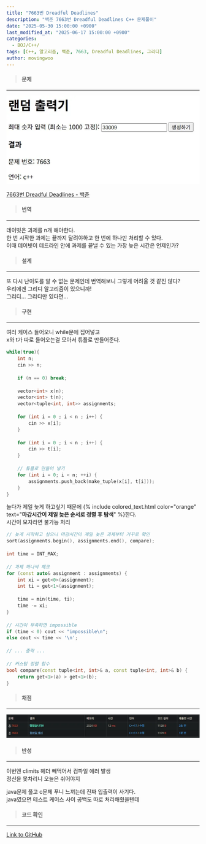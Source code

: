 ```yaml
---
title: "7663번 Dreadful Deadlines"
description: "백준 7663번 Dreadful Deadlines C++ 문제풀이"
date: "2025-05-30 15:00:00 +0900"
last_modified_at: "2025-06-17 15:00:00 +0900"
categories: 
  - BOJ/C++/
tags: [C++, 알고리즘, 백준, 7663, Dreadful Deadlines, 그리디]
author: movingwoo
---
```

> #### 문제  
---  
  
![img01](/assets/images/posts/random-solve/C++/2025-05-30-7663/img01.webp)  
  
[7663번 Dreadful Deadlines - 백준](https://www.acmicpc.net/problem/7663)  
  
> #### 번역  
---  
  
데이빗은 과제를 n개 해야한다.  
한 번 시작한 과제는 끝까지 달려야하고 한 번에 하나만 처리할 수 있다.  
이때 데이빗이 데드라인 안에 과제를 끝낼 수 있는 가장 늦은 시간은 언제인가?  
  
> #### 설계  
---  
  
또 다시 난이도를 알 수 없는 문제인데 번역해보니 그렇게 어려울 것 같진 않다?  
우리에겐 그리디 알고리즘이 있으니까!  
그리디... 그리디만 있다면...  
  
> #### 구현  
---  
  
여러 케이스 들어오니 while문에 집어넣고  
x와 t가 따로 들어오는걸 모아서 튜플로 만들어준다.  
  
```cpp
while(true){
    int n;
    cin >> n;

    if (n == 0) break;

    vector<int> x(n);
    vector<int> t(n);
    vector<tuple<int, int>> assignments;

    for (int i = 0 ; i < n ; i++) {
        cin >> x[i];
    }

    for (int i = 0 ; i < n ; i++) {
        cin >> t[i];
    }

    // 튜플로 만들어 넣기
    for (int i = 0; i < n; ++i) {
        assignments.push_back(make_tuple(x[i], t[i]));
    }
}
```
  
놀다가 제일 늦게 하고싶기 때문에 {% include colored_text.html color="orange" text="**마감시간이 제일 늦은 순서로 정렬 후 탐색**" %}한다.  
시간이 모자라면 불가능 처리  
  
```cpp
// 늦게 시작하고 싶으니 마감시간이 제일 늦은 과제부터 거꾸로 확인
sort(assignments.begin(), assignments.end(), compare);

int time = INT_MAX; 

// 과제 하나씩 체크
for (const auto& assignment : assignments) {
    int xi = get<0>(assignment);
    int ti = get<1>(assignment);

    time = min(time, ti);
    time -= xi;
}

// 시간이 부족하면 impossible
if (time < 0) cout << "impossible\n";
else cout << time << '\n';

// ... 중략 ...

// 커스텀 정렬 함수
bool compare(const tuple<int, int>& a, const tuple<int, int>& b) {
    return get<1>(a) > get<1>(b); 
}
```
  
> #### 채점  
---  
  
![img02](/assets/images/posts/random-solve/C++/2025-05-30-7663/img02.webp)  
  
> #### 반성  
---  
  
이번엔 climits 헤더 빼먹어서 컴파일 에러 발생  
정신을 못차리니 오늘은 쉬어야지  
  
java문제 풀고 c문제 푸니 느끼는데 진짜 입출력이 사기다.  
java였으면 테스트 케이스 사이 공백도 따로 처리해줬을텐데  
  
> #### 코드 확인   
---  
  
[Link to GitHub](https://raw.githubusercontent.com/movingwoo/movingwoo-snippets/refs/heads/main/random-solve/C%2B%2B/2025-05-30-7663.cpp)


